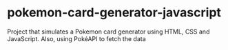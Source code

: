 # pokemon-card-generator-javascript
Project that simulates a Pokemon card generator using HTML, CSS and JavaScript. Also, using PokéAPI to fetch the data
